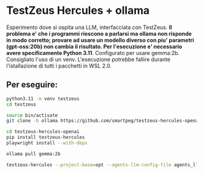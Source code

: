# TestZeus Hercules + ollama
Esperimento dove si ospita una LLM, interfacciata con TestZeus. **Il problema e' che i programmi riescono a parlarsi ma ollama non risponde in modo corretto; provare ad usare un modello diverso con piu' parametri (gpt-oss:20b) non cambia il risultato. Per l'esecuzione e' necessario avere specificamente Python 3.11**. Configurato per usare gemma:2b. Consigliato l'uso di un venv. L'esecuzione potrebbe fallire durante l'istallazione di tutti i pacchetti in WSL 2.0.
## Per eseguire:
```bash
python3.11 -m venv testzeus
cd testzeus

source bin/activate
git clone -b ollama https://github.com/smartpeg/testzeus-hercules-openai.git

cd testzeus-hercules-openai
pip install testzeus-hercules
playwright install --with-deps

ollama pull gemma:2b

testzeus-hercules --project-base=opt --agents-llm-config-file agents_llm_config.json --agents-llm-config-file-ref-key ollama-gemma
```